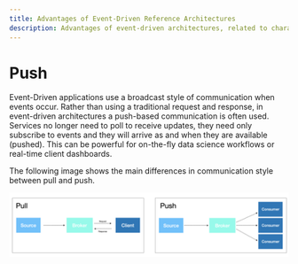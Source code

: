 ```yaml
---
title: Advantages of Event-Driven Reference Architectures
description: Advantages of event-driven architectures, related to characteristics of pushing data.
---
```


# Push

Event-Driven applications use a broadcast style of communication when events occur. Rather than using a traditional request and response, in event-driven architectures a push-based communication is often used. Services no longer need to poll to receive updates, they need only subscribe to events and they will arrive as and when they are available (pushed). This can be powerful for on-the-fly data science workflows or real-time client dashboards.  

The following image shows the main differences in communication style between pull and push. 

![image](./images/push.png)
